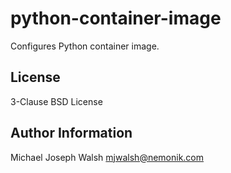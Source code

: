 python-container-image
======================

Configures Python container image.

License
-------

3-Clause BSD License

Author Information
------------------

Michael Joseph Walsh <mjwalsh@nemonik.com>
